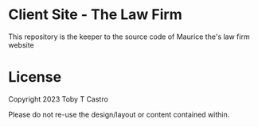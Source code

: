 # Client Site - The Law Firm

This repository is the keeper to the source code of Maurice the's law firm website

# License

Copyright 2023 Toby T Castro

Please do not re-use the design/layout or content contained within.